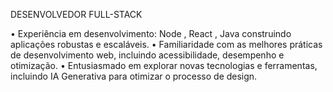 DESENVOLVEDOR FULL-STACK

• Experiência em desenvolvimento:  Node , React , Java construindo aplicações robustas e escaláveis.
• Familiaridade com as melhores práticas de desenvolvimento web, incluindo acessibilidade, desempenho e otimização.
• Entusiasmado em explorar novas tecnologias e ferramentas, incluindo IA Generativa para otimizar o processo de design.


